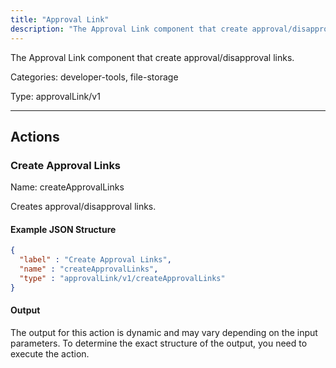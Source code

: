 ```yaml
---
title: "Approval Link"
description: "The Approval Link component that create approval/disapproval links."
---
```


The Approval Link component that create approval/disapproval links.


Categories: developer-tools, file-storage


Type: approvalLink/v1

<hr />




## Actions


### Create Approval Links
Name: createApprovalLinks

Creates approval/disapproval links.

#### Example JSON Structure
```json
{
  "label" : "Create Approval Links",
  "name" : "createApprovalLinks",
  "type" : "approvalLink/v1/createApprovalLinks"
}
```

#### Output

The output for this action is dynamic and may vary depending on the input parameters. To determine the exact structure of the output, you need to execute the action.






